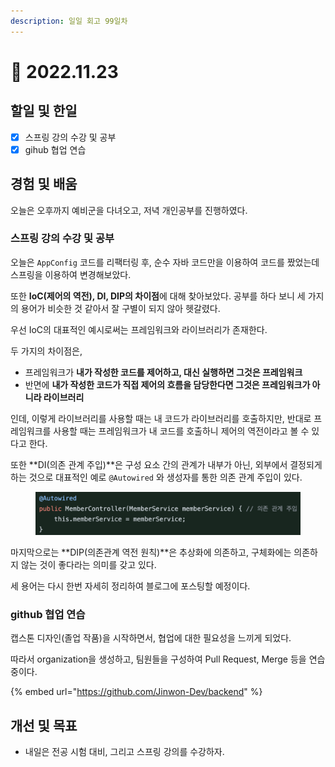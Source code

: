 ```yaml
---
description: 일일 회고 99일차
---
```


# 🙂 2022.11.23

## 할일 및 한일&#x20;

* [x] 스프링 강의 수강 및 공부&#x20;
* [x] gihub 협업 연습&#x20;

## 경험 및 배움&#x20;

오늘은 오후까지 예비군을 다녀오고, 저녁 개인공부를 진행하였다.

### 스프링 강의 수강 및 공부&#x20;

오늘은 `AppConfig` 코드를 리팩터링 후, 순수 자바 코드만을 이용하여 코드를 짰었는데 스프링을 이용하여 변경해보았다.

또한 **IoC(제어의 역전), DI, DIP의 차이점**에 대해 찾아보았다. 공부를 하다 보니 세 가지의 용어가 비슷한 것 같아서 잘 구별이 되지 않아 헷갈렸다.

우선 IoC의 대표적인 예시로써는 프레임워크와 라이브러리가 존재한다.

두 가지의 차이점은,

* 프레임워크가 **내가 작성한 코드를 제어하고, 대신 실행하면 그것은 프레임워크**
* 반면에 **내가 작성한 코드가 직접 제어의 흐름을 담당한다면 그것은 프레임워크가 아니라 라이브러리**

인데, 이렇게 라이브러리를 사용할 때는 내 코드가 라이브러리를 호출하지만, 반대로 프레임워크를 사용할 때는 프레임워크가 내 코드를 호출하니 제어의 역전이라고 볼 수 있다고 한다.

또한 **DI(의존 관계 주입)**은 구성 요소 간의 관계가 내부가 아닌, 외부에서 결정되게 하는 것으로 대표적인 예로 `@Autowired` 와 생성자를 통한 의존 관계 주입이 있다.

<figure><img src="../.gitbook/assets/image (1) (1).png" alt=""><figcaption></figcaption></figure>

마지막으로는 **DIP(의존관계 역전 원칙)**은 추상화에 의존하고, 구체화에는 의존하지 않는 것이 좋다라는 의미를 갖고 있다.

세 용어는 다시 한번 자세히 정리하여 블로그에 포스팅할 예정이다.

### github 협업 연습&#x20;

캡스톤 디자인(졸업 작품)을 시작하면서, 협업에 대한 필요성을 느끼게 되었다.

따라서 organization을 생성하고, 팀원들을 구성하여 Pull Request, Merge 등을 연습중이다.

{% embed url="https://github.com/Jinwon-Dev/backend" %}

## 개선 및 목표&#x20;

* 내일은 전공 시험 대비, 그리고 스프링 강의를 수강하자.&#x20;
